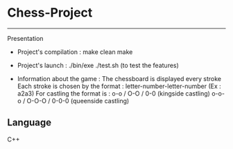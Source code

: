 # Chess-Project

***
Presentation

* Project's compilation :
make clean
make

* Project's launch :
./bin/exe
./test.sh (to test the features)

* Information about the game :
The chessboard is displayed every stroke
Each stroke is chosen by the format :
letter-number-letter-number (Ex : a2a3)
For castling the format is :
o-o / O-O / 0-0 (kingside castling)
o-o-o / O-O-O / 0-0-0 (queenside castling)

## Language

C++
